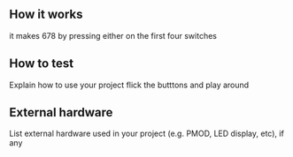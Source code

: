 <!---

This file is used to generate your project datasheet. Please fill in the information below and delete any unused
sections.

You can also include images in this folder and reference them in the markdown. Each image must be less than
512 kb in size, and the combined size of all images must be less than 1 MB.
-->

## How it works
it makes 678 by pressing either on the first four switches
## How to test

Explain how to use your project
flick the butttons and play around
## External hardware

List external hardware used in your project (e.g. PMOD, LED display, etc), if any
